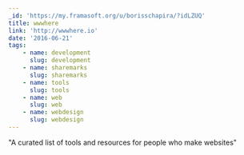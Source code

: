 ```yaml
---
_id: 'https://my.framasoft.org/u/borisschapira/?idLZUQ'
title: wwwhere
link: 'http://wwwhere.io'
date: '2016-06-21'
tags:
    - name: development
      slug: development
    - name: sharemarks
      slug: sharemarks
    - name: tools
      slug: tools
    - name: web
      slug: web
    - name: webdesign
      slug: webdesign
---
```


<div class="markdown"><p>&quot;A curated list of tools and resources for people who make websites&quot;
</p></div>
